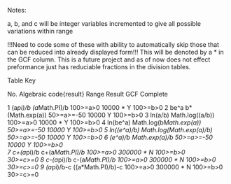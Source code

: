 Notes:

a, b, and c will be integer variables incremented to give all possible variations within range

!!!Need to code some of these with ability to automatically skip those that can be reduced into already displayed form!!! This will be denoted by a * in the GCF column. This is a future project and as of now does not effect preformance just has reduciable fractions in the division tables.


Table Key

No.		Algebraic		code{result}				Range			Result	GCF 	Complete

1		(a*pi)/b		(a*Math.PI)/b				100>=a>0		10000	*		Y
													100>=b>0
2		be^a 			b*(Math.exp(a))				50>=a>=-50		10000			Y
													100>=b>0
3		ln(a/b)			Math.log((a/b))				100>=a>0		10000	*		Y
													100>=b>0
4		ln(be^a)		Math.log(b*Math.exp(a))		50>=a>=-50		10000			Y
													100>=b>0
5		ln((e^a)/b)		Math.log(Math.exp(a)/b)		50>=a>=-50		10000			Y
													100>=b>0
6		(e^a)/b 		Math.exp(a)/b 				50>=a>=-50		10000			Y
													100>=b>0	
7		c+(a*pi)/b		c+(a*Math.PI)/b				100>=a>0		300000	*		N
													100>=b>0									
													30>=c>=0
8		c-(a*pi)/b		c-(a*Math.PI)/b				100>=a>0		300000	*		N
													100>=b>0									
													30>=c>=0
9		(a*pi)/b-c		((a*Math.PI)/b)-c			100>=a>0		300000	*		N
													100>=b>0									
													30>=c>=0
													